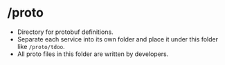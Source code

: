 # /proto

- Directory for protobuf definitions.
- Separate each service into its own folder and place it under this folder like `/proto/tdoo`.
- All proto files in this folder are written by developers.